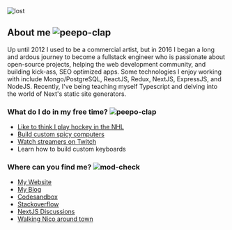 <img src="https://i.imgur.com/KCPSBZ6.png" alt="lost" />

## About me <img src="https://i.imgur.com/HQ1fio8.gif" alt="peepo-clap" />

Up until 2012 I used to be a commercial artist, but in 2016 I began a long and ardous journey to become a fullstack engineer who is passionate about open-source projects, helping the web development community, and building kick-ass, SEO optimized apps. Some technologies I enjoy working with include Mongo/PostgreSQL, ReactJS, Redux, NextJS, ExpressJS, and NodeJS. Recently, I've being teaching myself Typescript and delving into the world of Next's static site generators. 

### What do I do in my free time? <img src="https://i.imgur.com/MsM4ZqT.gif" alt="peepo-clap" />

- [Like to think I play hockey in the NHL](https://i.imgur.com/iBXFEAU.jpg)
- [Build custom spicy computers](https://i.imgur.com/4f4Q76X.jpg)
- [Watch streamers on Twitch](https://i.imgur.com/LM4KMIu.gif)
- Learn how to build custom keyboards


### Where can you find me? <img src="https://i.imgur.com/kIn3tW2.gif" alt="mod-check" />

- [My Website](https://mattcarlotta.sh)
- [My Blog](http://mattcarlotta.blogspot.com/)
- [Codesandbox](https://codesandbox.io/u/mattcarlotta/sandboxes)
- [Stackoverflow](https://stackoverflow.com/users/7376526/matt-carlotta?tab=profile)
- [NextJS Discussions](https://github.com/vercel/next.js/discussions)
- [Walking Nico around town](https://i.imgur.com/sk64QET.jpg)
